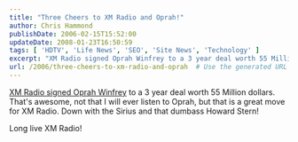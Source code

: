 ```yaml
---
title: "Three Cheers to XM Radio and Oprah!"
author: Chris Hammond
publishDate: 2006-02-15T15:52:00
updateDate: 2008-01-23T16:50:59
tags: [ 'HDTV', 'Life News', 'SEO', 'Site News', 'Technology' ]
excerpt: "XM Radio signed Oprah Winfrey to a 3 year deal worth 55 Million dollars. That's awesome, not that I will ever listen to Oprah, but that is a great move for XM Radio. Down with the Sirius and that dumbass Howard Stern! Long live XM..."
url: /2006/three-cheers-to-xm-radio-and-oprah  # Use the generated URL with year
---
```

<P><A href="https://moneycentral.msn.com/content/P144534.asp">XM Radio signed Oprah Winfrey</A> to a 3 year deal worth 55 Million dollars. That's awesome, not that I will ever listen to Oprah, but that is a great move for XM Radio. Down with the Sirius and that dumbass Howard Stern!</P> <P>Long live XM Radio!</P>
